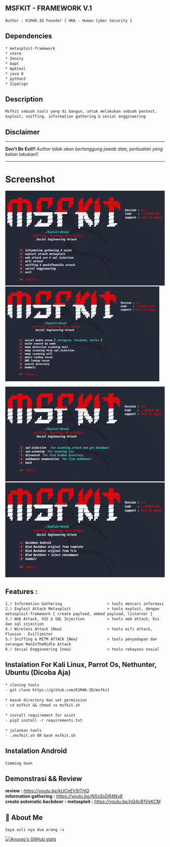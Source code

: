 ## MSFKIT - FRAMEWORK V.1
```
Author : K1M4K-ID Founder { HRA - Human Cyber Security }
```

## Dependencies
```
* metasploit-framework
* xterm
* Zenity
* Aapt
* Apktool
* java 8
* python3
* Zipalign
```

## Description
 ```
Msfkit sebuah tools yang di bangun, untuk melakukan sebuah pentest, exploit, sniffing, information gathering & social enggineering
 ```
 
## Disclaimer
*** 
<b>Don't Be Evil!!</b> <i>Author tidak akan bertanggung jawab atas, perbuatan yang kalian lakukan!!</i>
***
 
# Screenshot 

<img src="/images/menu" widht=8000px height=300px alt="menu"> <img src="/images/information%20gathering" widht=8000px height=300px alt="information gathering">

<img src="/images/web%20attack" widht=8000px height=300px alt="web attack"><img src="/images/exploit%20attack" widht=8000px height=300px alt="exploit attack"> 



## Features : 
```  
1.) Information Gathering                    > tools mencari informasi
2.) Exploit Attack Metasploit                > tools exploit, dengan metasploit-framework { create payload, embed payload, listerner }
3.) Web Attack, XSS & SQL Injection          > tools web attack, Xss dan sql injection
4.) Wireless Attack {New}                    > tools wifi attack, Fluxion - Evillimiter
5.) Sniffing & MITM ATTACK {New}             > tools penyadapan dan serangan ManInTheMidle Attack
6.) Social Enggineering {new}                > tools rekayasa sosial  
```
## Instalation For Kali Linux, Parrot Os, Nethunter, Ubuntu (Dicoba Aja)
```
* cloning tools
- git clone https://github.com/K1M4K-ID/msfkit

* masuk directory dan set permission
- cd msfkit && chmod +x msfkit.sh

* install requirement for osint
- pip3 install -r requirements.txt

* jalankan tools
- ./msfkit.sh OR bash msfkit.sh
```

## Instalation Android
```
Comming Soon
```

## Demonstrasi && Review

<b>review :</b> <i>https://youtu.be/kUCnEV5ITHQ</i><br>
<b>information gathering :</b> <i>https://youtu.be/NXsSsDR4Ny8</i><br>
<b>create automatic backdoor - metasploit :</b> <i>https://youtu.be/nQ4cB1VsKCM</i>


## 🚀 About Me
```
Saya asli nya dua orang :v
```


[![Anurag's GitHub stats](https://github-readme-stats.vercel.app/api?username=K1M4K-ID)](https://github.com/anuraghazra/github-readme-stats)
